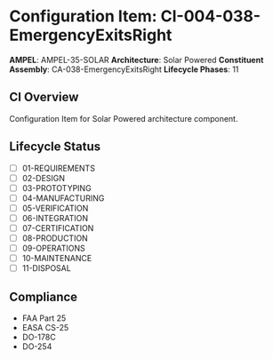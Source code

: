 # Configuration Item: CI-004-038-EmergencyExitsRight

**AMPEL**: AMPEL-35-SOLAR
**Architecture**: Solar Powered
**Constituent Assembly**: CA-038-EmergencyExitsRight
**Lifecycle Phases**: 11

## CI Overview
Configuration Item for Solar Powered architecture component.

## Lifecycle Status
- [ ] 01-REQUIREMENTS
- [ ] 02-DESIGN
- [ ] 03-PROTOTYPING
- [ ] 04-MANUFACTURING
- [ ] 05-VERIFICATION
- [ ] 06-INTEGRATION
- [ ] 07-CERTIFICATION
- [ ] 08-PRODUCTION
- [ ] 09-OPERATIONS
- [ ] 10-MAINTENANCE
- [ ] 11-DISPOSAL

## Compliance
- FAA Part 25
- EASA CS-25
- DO-178C
- DO-254
